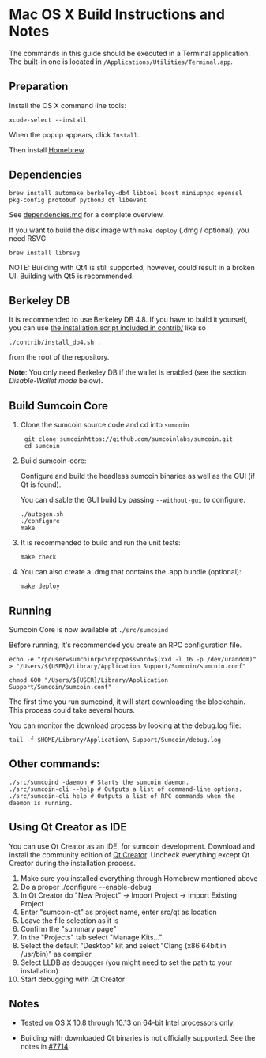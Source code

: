Mac OS X Build Instructions and Notes
====================================
The commands in this guide should be executed in a Terminal application.
The built-in one is located in `/Applications/Utilities/Terminal.app`.

Preparation
-----------
Install the OS X command line tools:

`xcode-select --install`

When the popup appears, click `Install`.

Then install [Homebrew](https://brew.sh).

Dependencies
----------------------

    brew install automake berkeley-db4 libtool boost miniupnpc openssl pkg-config protobuf python3 qt libevent

See [dependencies.md](dependencies.md) for a complete overview.

If you want to build the disk image with `make deploy` (.dmg / optional), you need RSVG

    brew install librsvg

NOTE: Building with Qt4 is still supported, however, could result in a broken UI. Building with Qt5 is recommended.

Berkeley DB
-----------
It is recommended to use Berkeley DB 4.8. If you have to build it yourself,
you can use [the installation script included in contrib/](/contrib/install_db4.sh)
like so

```shell
./contrib/install_db4.sh .
```

from the root of the repository.

**Note**: You only need Berkeley DB if the wallet is enabled (see the section *Disable-Wallet mode* below).

Build Sumcoin Core
------------------------

1. Clone the sumcoin source code and cd into `sumcoin`

        git clone sumcoinhttps://github.com/sumcoinlabs/sumcoin.git
        cd sumcoin

2.  Build sumcoin-core:

    Configure and build the headless sumcoin binaries as well as the GUI (if Qt is found).

    You can disable the GUI build by passing `--without-gui` to configure.

        ./autogen.sh
        ./configure
        make

3.  It is recommended to build and run the unit tests:

        make check

4.  You can also create a .dmg that contains the .app bundle (optional):

        make deploy

Running
-------

Sumcoin Core is now available at `./src/sumcoind`

Before running, it's recommended you create an RPC configuration file.

    echo -e "rpcuser=sumcoinrpc\nrpcpassword=$(xxd -l 16 -p /dev/urandom)" > "/Users/${USER}/Library/Application Support/Sumcoin/sumcoin.conf"

    chmod 600 "/Users/${USER}/Library/Application Support/Sumcoin/sumcoin.conf"

The first time you run sumcoind, it will start downloading the blockchain. This process could take several hours.

You can monitor the download process by looking at the debug.log file:

    tail -f $HOME/Library/Application\ Support/Sumcoin/debug.log

Other commands:
-------

    ./src/sumcoind -daemon # Starts the sumcoin daemon.
    ./src/sumcoin-cli --help # Outputs a list of command-line options.
    ./src/sumcoin-cli help # Outputs a list of RPC commands when the daemon is running.

Using Qt Creator as IDE
------------------------
You can use Qt Creator as an IDE, for sumcoin development.
Download and install the community edition of [Qt Creator](https://www.qt.io/download/).
Uncheck everything except Qt Creator during the installation process.

1. Make sure you installed everything through Homebrew mentioned above
2. Do a proper ./configure --enable-debug
3. In Qt Creator do "New Project" -> Import Project -> Import Existing Project
4. Enter "sumcoin-qt" as project name, enter src/qt as location
5. Leave the file selection as it is
6. Confirm the "summary page"
7. In the "Projects" tab select "Manage Kits..."
8. Select the default "Desktop" kit and select "Clang (x86 64bit in /usr/bin)" as compiler
9. Select LLDB as debugger (you might need to set the path to your installation)
10. Start debugging with Qt Creator

Notes
-----

* Tested on OS X 10.8 through 10.13 on 64-bit Intel processors only.

* Building with downloaded Qt binaries is not officially supported. See the notes in [#7714](https://github.com/bitcoin/bitcoin/issues/7714)

